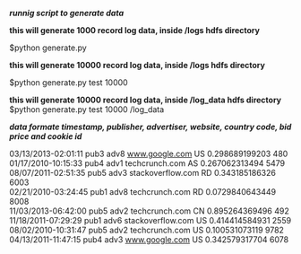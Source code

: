***runnig script to generate data***

**this will generate 1000 record log data, inside /logs hdfs directory**

  $python generate.py

**this will generate 10000 record log data, inside /logs hdfs directory**

  $python generate.py test 10000

**this will generate 10000 record log data, inside /log_data hdfs directory**
  $python generate.py test 10000 /log_data


***data formate timestamp, publisher, advertiser, website, country code, bid price and cookie id***

03/13/2013-02:01:11 pub3 adv8 www.google.com US 0.298689199203 480 <br/>
01/17/2010-10:15:33 pub4 adv1 techcrunch.com AS 0.267062313494 5479 <br/>
08/07/2011-02:51:35 pub5 adv3 stackoverflow.com RD 0.343185186326 6003 <br/>
02/21/2010-03:24:45 pub1 adv8 techcrunch.com RD 0.0729840643449 8008 <br/>
11/03/2013-06:42:00 pub5 adv2 techcrunch.com CN 0.895264369496 492 <br/>
11/18/2011-07:29:29 pub1 adv6 stackoverflow.com US 0.414414584931 2559 <br/>
08/02/2010-10:31:47 pub5 adv2 techcrunch.com US 0.100531073119 9782 <br/>
04/13/2011-11:47:15 pub4 adv3 www.google.com US 0.342579317704 6078 <br/>
